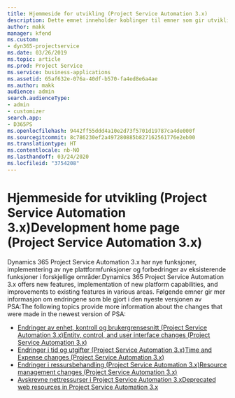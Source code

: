 ```yaml
---
title: Hjemmeside for utvikling (Project Service Automation 3.x)
description: Dette emnet inneholder koblinger til emner som gir utviklingsinformasjon for Dynamics 365 Project Service Automation (PSA) versjon 3.x.
author: makk
manager: kfend
ms.custom:
- dyn365-projectservice
ms.date: 03/26/2019
ms.topic: article
ms.prod: Project Service
ms.service: business-applications
ms.assetid: 65af632e-076a-40df-b570-fa4ed8e6a4ae
ms.author: makk
audience: admin
search.audienceType:
- admin
- customizer
search.app:
- D365PS
ms.openlocfilehash: 9442ff55ddd4a10e2d73f5701d19787ca4de000f
ms.sourcegitcommit: 8c786230ef2a497280885b827162561776e2eb00
ms.translationtype: HT
ms.contentlocale: nb-NO
ms.lasthandoff: 03/24/2020
ms.locfileid: "3754208"
---
```

# <a name="development-home-page-project-service-automation-3x"></a><span data-ttu-id="08470-103">Hjemmeside for utvikling (Project Service Automation 3.x)</span><span class="sxs-lookup"><span data-stu-id="08470-103">Development home page (Project Service Automation 3.x)</span></span>

<span data-ttu-id="08470-104">Dynamics 365 Project Service Automation 3.x har nye funksjoner, implementering av nye plattformfunksjoner og forbedringer av eksisterende funksjoner i forskjellige områder.</span><span class="sxs-lookup"><span data-stu-id="08470-104">Dynamics 365 Project Service Automation 3.x offers new features, implementation of new platform capabilities, and improvements to existing features in various areas.</span></span> <span data-ttu-id="08470-105">Følgende emner gir mer informasjon om endringene som ble gjort i den nyeste versjonen av PSA:</span><span class="sxs-lookup"><span data-stu-id="08470-105">The following topics provide more information about the changes that were made in the newest version of PSA:</span></span>

- [<span data-ttu-id="08470-106">Endringer av enhet, kontroll og brukergrensesnitt (Project Service Automation 3.x)</span><span class="sxs-lookup"><span data-stu-id="08470-106">Entity, control, and user interface changes (Project Service Automation 3.x)</span></span>](../developer-guides/entity-changes-v3.x.md)
- [<span data-ttu-id="08470-107">Endringer i tid og utgifter (Project Service Automation 3.x)</span><span class="sxs-lookup"><span data-stu-id="08470-107">Time and Expense changes (Project Service Automation 3.x)</span></span>](../developer-guides/time-expense-changes-v3.x.md)
- [<span data-ttu-id="08470-108">Endringer i ressursbehandling (Project Service Automation 3.x)</span><span class="sxs-lookup"><span data-stu-id="08470-108">Resource management changes (Project Service Automation 3.x)</span></span>](../developer-guides/resource-management-changes-v3.x.md)
- [<span data-ttu-id="08470-109">Avskrevne nettressurser i Project Service Automation 3.x</span><span class="sxs-lookup"><span data-stu-id="08470-109">Deprecated web resources in Project Service Automation 3.x</span></span>](../developer-guides/web-resources-deprecated-v3.x.md)
